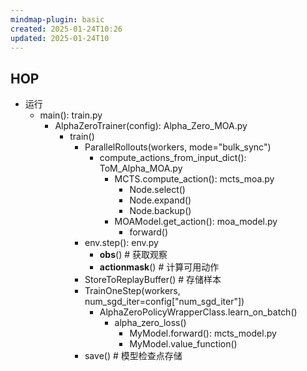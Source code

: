 ```yaml
---
mindmap-plugin: basic
created: 2025-01-24T10:26
updated: 2025-01-24T10
---
```




## HOP
- 运行
    - main(): train.py
        - AlphaZeroTrainer(config): Alpha_Zero_MOA.py
            - train()
                - ParallelRollouts(workers, mode="bulk_sync")
                    - compute_actions_from_input_dict(): ToM_Alpha_MOA.py
                        - MCTS.compute_action(): mcts_moa.py
                            - Node.select()
                            - Node.expand()
                            - Node.backup()
                        - MOAModel.get_action(): moa_model.py
                            - forward()
                - env.step(): env.py
                    - __obs__()  # 获取观察
                    - __actionmask__()  # 计算可用动作
                - StoreToReplayBuffer()  # 存储样本
                - TrainOneStep(workers, num_sgd_iter=config["num_sgd_iter"])
                    - AlphaZeroPolicyWrapperClass.learn_on_batch()
                        - alpha_zero_loss()
                            - MyModel.forward(): mcts_model.py
                            - MyModel.value_function()
                - save()  # 模型检查点存储
